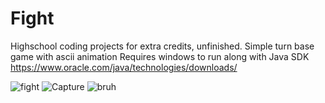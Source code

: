 # Fight

Highschool coding projects for extra credits, unfinished. Simple turn base game with ascii animation
Requires windows to run along with Java SDK https://www.oracle.com/java/technologies/downloads/

![fight](https://github.com/DragonChaserz/Fight/assets/134168145/fde61cd3-7133-4104-8543-e199484b4834)
![Capture](https://github.com/DragonChaserz/Fight/assets/134168145/e5116d58-803c-4495-ad4d-88c82af0da0c)
![bruh](https://github.com/DragonChaserz/Fight/assets/134168145/5a8d6035-b113-4160-af96-da3bc6ae8889)
